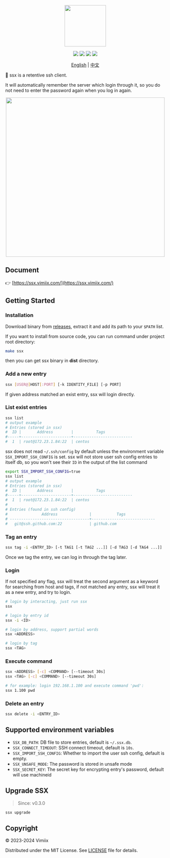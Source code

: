 <p align="center">
    <img src="https://raw.githubusercontent.com/vimiix/ssx/master/static/logo.svg?sanitize=true"
        height="130">
</p>

<p align="center">
    <a href="https://github.com/vimiix/ssx/actions" alt="license">
    <img src="https://github.com/vimiix/ssx/actions/workflows/release.yml/badge.svg" /></a>
    <a href="https://goreportcard.com/report/github.com/vimiix/ssx" alt="goreport">
    <img src="https://goreportcard.com/badge/github.com/vimiix/ssx" /></a>
    <a href="https://github.com/vimiix/ssx/blob/main/LICENSE" alt="license">
    <img src="https://img.shields.io/badge/License-MIT-jasper" /></a>
    <a href="https://github.com/vimiix" alt="author">
    <img src="https://img.shields.io/badge/Author-Vimiix-blue" /></a>
</p>

<p align="center"><a href="https://github.com/vimiix/ssx/blob/main/README.md">English</a> | <a href="https://github.com/vimiix/ssx/blob/main/README_zh.md">中文</a></p>

🦅 ssx is a retentive ssh client.

It will automatically remember the server which login through it,
so you do not need to enter the password again when you log in again.

<p align="center">
    <img src="https://raw.githubusercontent.com/vimiix/ssx/master/static/demo.svg?sanitize=true"
        height="500">
</p>

## Document

👉 [https://ssx.vimiix.com/](https://ssx.vimiix.com/)

## Getting Started

### Installation

Download binary from [releases](https://github.com/vimiix/ssx/releases), extract it and add its path to your `$PATH` list.

If you want to install from source code, you can run command under project root directory:

```bash
make ssx
```

then you can get ssx binary in **dist** directory.

### Add a new entry

```bash
ssx [USER@]HOST[:PORT] [-k IDENTITY_FILE] [-p PORT]
```

If given address matched an exist entry, ssx will login directly.

### List exist entries

```bash
ssx list
# output example
# Entries (stored in ssx)
#  ID |       Address        |          Tags
#-----+----------------------+--------------------------
#  1  | root@172.23.1.84:22  | centos
```

ssx does not read `~/.ssh/config` by default unless the environment variable `SSX_IMPORT_SSH_CONFIG` is set.
ssx will not store user ssh config entries to itself db, so you won't see their `ID` in the output of the list command

```bash
export SSX_IMPORT_SSH_CONFIG=true
ssx list
# output example
# Entries (stored in ssx)
#  ID |       Address        |          Tags
#-----+----------------------+--------------------------
#  1  | root@172.23.1.84:22  | centos
#
# Entries (found in ssh config)
#               Address              |           Tags
# -----------------------------------+----------------------------
#   git@ssh.github.com:22            | github.com
```

### Tag an entry

```bash
ssx tag -i <ENTRY_ID> [-t TAG1 [-t TAG2 ...]] [-d TAG3 [-d TAG4 ...]]
```

Once we tag the entry, we can log in through the tag later.

### Login

If not specified any flag, ssx will treat the second argument as a keyword for searching from host and tags, if not matched any entry, ssx will treat it as a new entry, and try to login.

```bash
# login by interacting, just run ssx
ssx

# login by entry id
ssx -i <ID>

# login by address, support partial words
ssx <ADDRESS>

# login by tag
ssx <TAG>
```

### Execute command

```bash
ssx <ADDRESS> [-c] <COMMAND> [--timeout 30s]
ssx <TAG> [-c] <COMMAND> [--timeout 30s]

# for example: login 192.168.1.100 and execute command 'pwd':
ssx 1.100 pwd
```

### Delete an entry

```bash
ssx delete -i <ENTRY_ID>
```

## Supported environment variables

- `SSX_DB_PATH`: DB file to store entries, default is `~/.ssx.db`.
- `SSX_CONNECT_TIMEOUT`: SSH connect timeout, default is `10s`.
- `SSX_IMPORT_SSH_CONFIG`: Whether to import the user ssh config, default is empty.
- `SSX_UNSAFE_MODE`: The password is stored in unsafe mode
- `SSX_SECRET_KEY`: The secret key for encrypting entry's password, default will use machineid

## Upgrade SSX

> Since: v0.3.0

```bash
ssx upgrade
```

## Copyright

© 2023-2024 Vimiix

Distributed under the MIT License. See [LICENSE](https://github.com/vimiix/ssx/blob/main/LICENSE) file for details.
